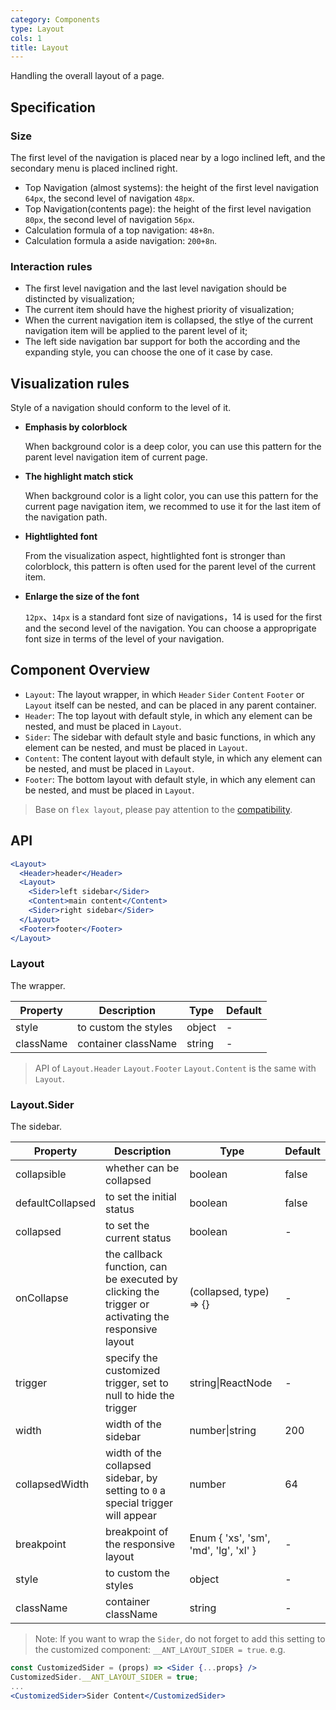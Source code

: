 ```yaml
---
category: Components
type: Layout
cols: 1
title: Layout
---
```


Handling the overall layout of a page.

## Specification

### Size

The first level of the navigation is placed near by a logo inclined left, and the secondary menu is placed inclined right.

- Top Navigation (almost systems): the height of the first level navigation `64px`, the second level of navigation `48px`.
- Top Navigation(contents page): the height of the first level navigation `80px`, the second level of navigation `56px`.
- Calculation formula of a top navigation: `48+8n`.
- Calculation formula a aside navigation: `200+8n`.

### Interaction rules

- The first level navigation and the last level navigation should be distincted by visualization;
- The current item should have the highest priority of visualization;
- When the current navigation item is collapsed, the stlye of the current navigation item will be applied to the parent level of it;
- The left side navigation bar support for both the according and the expanding style, you can choose the one of it case by case.

## Visualization rules

 Style of a navigation should conform to the level of it.

- **Emphasis by colorblock**

  When background color is a deep color, you can use this pattern for the parent level navigation item of current page.

- **The highlight match stick**

  When background color is a light color, you can use this pattern for the current page navigation item, we recommed to use it for the last item of the navigation path.

- **Hightlighted font**

  From the visualization aspect, hightlighted font is stronger than colorblock, this pattern is often used for the parent level of the current item.

- **Enlarge the size of the font**

  `12px`、`14px` is a standard font size of navigations，14 is used for the first and the second level of the navigation. You can choose a approprigate font size in terms of the level of your navigation.

## Component Overview

- `Layout`: The layout wrapper, in which `Header` `Sider` `Content` `Footer` or `Layout` itself can be nested, and can be placed in any parent container.
- `Header`: The top layout with default style, in which any element can be nested, and must be placed in `Layout`.
- `Sider`: The sidebar with default style and basic functions, in which any element can be nested, and must be placed in `Layout`.
- `Content`: The content layout with default style, in which any element can be nested, and must be placed in `Layout`.
- `Footer`: The bottom layout with default style, in which any element can be nested, and must be placed in `Layout`.

> Base on `flex layout`, please pay attention to the [compatibility](http://caniuse.com/#search=flex).

## API

```jsx
<Layout>
  <Header>header</Header>
  <Layout>
    <Sider>left sidebar</Sider>
    <Content>main content</Content>
    <Sider>right sidebar</Sider>
  </Layout>
  <Footer>footer</Footer>
</Layout>
```

### Layout

The wrapper.

Property | Description | Type | Default
-----|-----|-----|------
style | to custom the styles | object | -
className | container className | string | -

> API of `Layout.Header` `Layout.Footer` `Layout.Content` is the same with `Layout`.

### Layout.Sider

The sidebar.

Property | Description | Type | Default
-----|-----|-----|------
collapsible | whether can be collapsed | boolean | false
defaultCollapsed | to set the initial status | boolean | false  |
collapsed | to set the current status | boolean | -
onCollapse | the callback function, can be executed by clicking the trigger or activating the responsive layout | (collapsed, type) => {}  | -
trigger | specify the customized trigger, set to null to hide the trigger | string\|ReactNode| - |
width | width of the sidebar | number\|string | 200
collapsedWidth | width of the collapsed sidebar, by setting to `0` a special trigger will appear | number | 64
breakpoint | breakpoint of the responsive layout | Enum { 'xs', 'sm', 'md', 'lg', 'xl' } | - |
style | to custom the styles | object | -
className | container className | string | -

> Note: If you want to wrap the `Sider`, do not forget to add this setting to the customized component: `__ANT_LAYOUT_SIDER = true`. e.g.

```jsx
const CustomizedSider = (props) => <Sider {...props} />
CustomizedSider.__ANT_LAYOUT_SIDER = true;
...
<CustomizedSider>Sider Content</CustomizedSider>
```
